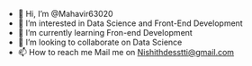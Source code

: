 - 👋 Hi, I’m @Mahavir63020
- 👀 I’m interested in Data Science and Front-End Development
- 🌱 I’m currently learning Fron-end Development
- 💞️ I’m looking to collaborate on Data Science
- 📫 How to reach me Mail me on Nishithdesstti@gmail.com

<!---
Mahavir63020/Mahavir63020 is a ✨ special ✨ repository because its `README.md` (this file) appears on your GitHub profile.
You can click the Preview link to take a look at your changes.
--->

